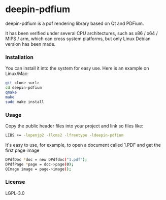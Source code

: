 # deepin-pdfium

deepin-pdfium is a pdf rendering library based on Qt and PDFium.

It has been verified under several CPU architectures, such as x86 / x64 / MIPS / arm, which can cross system platforms, but only Linux Debian version has been made.

### Installation
You can install it into the system for easy use. Here is an example on Linux/Mac:

```sh
git clone <url>
cd deepin-pdfium
qmake
make
sudo make install
```

### Usage
Copy the public header files into your project and link so files like:

```sh
LIBS += -lopenjp2 -llcms2 -lfreetype -ldeepin-pdfium
```

It's easy to use, for example, to open a document called 1.PDF and get the first page image

```sh
DPdfDoc *doc = new DPdfdoc("1.pdf");
DPdfPage *page = doc->page(0);
QImage image = page->image();
```

### License
LGPL-3.0

